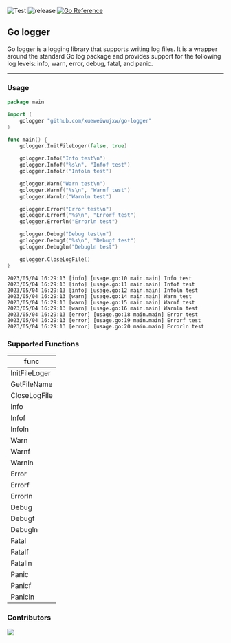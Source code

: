 ![Test](https://github.com/xueweiwujxw/go-logger/actions/workflows/test.yml/badge.svg)
![release](https://github.com/xueweiwujxw/go-logger/actions/workflows/release.yml/badge.svg)
[![Go Reference](https://pkg.go.dev/badge/github.com/xueweiwujxw/go-logger.svg)](https://pkg.go.dev/github.com/xueweiwujxw/go-logger)

## Go logger

Go logger is a logging library that supports writing log files. It is a wrapper around the standard Go log package and provides support for the following log levels: info, warn, error, debug, fatal, and panic.

** *

### Usage

```go
package main

import (
	gologger "github.com/xueweiwujxw/go-logger"
)

func main() {
	gologger.InitFileLoger(false, true)

	gologger.Info("Info test\n")
	gologger.Infof("%s\n", "Infof test")
	gologger.Infoln("Infoln test")

	gologger.Warn("Warn test\n")
	gologger.Warnf("%s\n", "Warnf test")
	gologger.Warnln("Warnln test")

	gologger.Error("Error test\n")
	gologger.Errorf("%s\n", "Errorf test")
	gologger.Errorln("Errorln test")

	gologger.Debug("Debug test\n")
	gologger.Debugf("%s\n", "Debugf test")
	gologger.Debugln("Debugln test")

	gologger.CloseLogFile()
}
```
```shell
2023/05/04 16:29:13 [info] [usage.go:10 main.main] Info test
2023/05/04 16:29:13 [info] [usage.go:11 main.main] Infof test
2023/05/04 16:29:13 [info] [usage.go:12 main.main] Infoln test
2023/05/04 16:29:13 [warn] [usage.go:14 main.main] Warn test
2023/05/04 16:29:13 [warn] [usage.go:15 main.main] Warnf test
2023/05/04 16:29:13 [warn] [usage.go:16 main.main] Warnln test
2023/05/04 16:29:13 [error] [usage.go:18 main.main] Error test
2023/05/04 16:29:13 [error] [usage.go:19 main.main] Errorf test
2023/05/04 16:29:13 [error] [usage.go:20 main.main] Errorln test
```

### Supported Functions

| func          |
| ------------- |
| InitFileLoger |
| GetFileName   |
| CloseLogFile  |
| Info          |
| Infof         |
| Infoln        |
| Warn          |
| Warnf         |
| Warnln        |
| Error         |
| Errorf        |
| Errorln       |
| Debug         |
| Debugf        |
| Debugln       |
| Fatal         |
| Fatalf        |
| Fatalln       |
| Panic         |
| Panicf        |
| Panicln       |


### Contributors

<a href="https://github.com/xueweiwujxw/go-logger/graphs/contributors">
  <img src="https://contrib.rocks/image?repo=xueweiwujxw/go-logger" />
</a>
